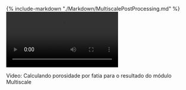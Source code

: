 <div class="content-wrapper" markdown="1">
<div class="text-content" markdown="1">
<div markdown="1">
{% include-markdown "./Markdown/MultiscalePostProcessing.md" %}
</div>
</div>
<div class="video-wrapper">
<video class="floating-video" controls>
<source src="../../assets/videos/multiscale_post_processing.webm" type="video/webm">
Sorry, your browser does not support the video tag.
</video>
<p class="video-caption">Video: Calculando porosidade por fatia para o resultado do módulo Multiscale</p>
</div>
</div>